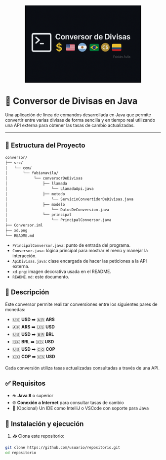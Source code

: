<p align="center">
  <img src="./xd.png" alt="Banner" style="max-width: 100%; height: 250px;">
</p>

# 💱 Conversor de Divisas en Java

Una aplicación de línea de comandos desarrollada en Java que permite convertir entre varias divisas de forma sencilla y en tiempo real utilizando una API externa para obtener las tasas de cambio actualizadas.

---

## 📂 Estructura del Proyecto
```bash
conversor/
├── src/
│   └── com/
│       └── fabianavila/
│            └── conversorDeDivisas
│                ├── llamada
│                    └── LlamadaApi.java 
│                ├── metodo
│                    └── ServicioConvertidorDeDivisas.java   
│                ├── modelo
│                    └── DatosDeConversion.java 
│                └── principal
│                    └── PrincipalConversor.java
├── Conversor.iml
├── xd.png
└── README.md
```

- `PrincipalConversor.java`: punto de entrada del programa.
- `Conversor.java`: lógica principal para mostrar el menú y manejar la interacción.
- `ApiDivisas.java`: clase encargada de hacer las peticiones a la API externa.
- `xd.png`: imagen decorativa usada en el README.
- `README.md`: este documento.

## 📄 Descripción

Este conversor permite realizar conversiones entre los siguientes pares de monedas:

- 🇺🇸 **USD** ➡️ 🇦🇷 **ARS**
- 🇦🇷 **ARS** ➡️ 🇺🇸 **USD**
- 🇺🇸 **USD** ➡️ 🇧🇷 **BRL**
- 🇧🇷 **BRL** ➡️ 🇺🇸 **USD**
- 🇺🇸 **USD** ➡️ 🇨🇴 **COP**
- 🇨🇴 **COP** ➡️ 🇺🇸 **USD**

Cada conversión utiliza tasas actualizadas consultadas a través de una API.

## ✅ Requisitos

- ☕ **Java 8** o superior
- 🌐 **Conexión a Internet** para consultar tasas de cambio
- 🧰 (Opcional) Un IDE como IntelliJ o VSCode con soporte para Java

## 🚀 Instalación y ejecución

1. 📥 Clona este repositorio:

```bash
git clone https://github.com/usuario/repositorio.git
cd repositorio
```

